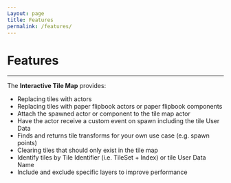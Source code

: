 ```yaml
---
Layout: page
title: Features
permalink: /features/
---
```


# Features

***

The __Interactive Tile Map__ provides:

* Replacing tiles with actors
* Replacing tiles with paper flipbook actors or paper flipbook components
* Attach the spawned actor or component to the tile map actor
* Have the actor receive a custom event on spawn including the tile User Data
* Finds and returns tile transforms for your own use case (e.g. spawn points)
* Clearing tiles that should only exist in the tile map
* Identify tiles by Tile Identifier (i.e. TileSet + Index) or tile User Data Name
* Include and exclude specific layers to improve performance

